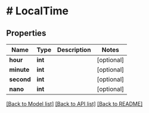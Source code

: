 # # LocalTime

## Properties

Name | Type | Description | Notes
------------ | ------------- | ------------- | -------------
**hour** | **int** |  | [optional]
**minute** | **int** |  | [optional]
**second** | **int** |  | [optional]
**nano** | **int** |  | [optional]

[[Back to Model list]](../../README.md#models) [[Back to API list]](../../README.md#endpoints) [[Back to README]](../../README.md)
